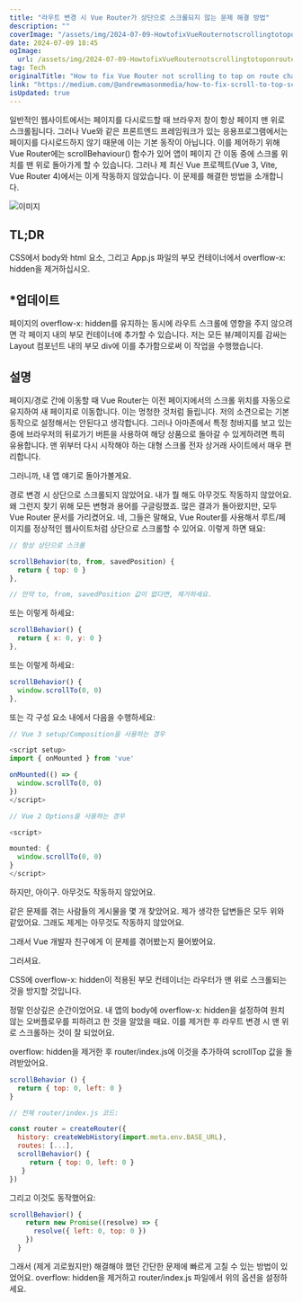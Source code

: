 ```yaml
---
title: "라우트 변경 시 Vue Router가 상단으로 스크롤되지 않는 문제 해결 방법"
description: ""
coverImage: "/assets/img/2024-07-09-HowtofixVueRouternotscrollingtotoponroutechange_0.png"
date: 2024-07-09 18:45
ogImage: 
  url: /assets/img/2024-07-09-HowtofixVueRouternotscrollingtotoponroutechange_0.png
tag: Tech
originalTitle: "How to fix Vue Router not scrolling to top on route change"
link: "https://medium.com/@andrewmasonmedia/how-to-fix-scroll-to-top-scrollbehaviour-not-working-in-vue-router-b443c0fecf91"
isUpdated: true
---
```




일반적인 웹사이트에서는 페이지를 다시로드할 때 브라우저 창이 항상 페이지 맨 위로 스크롤됩니다. 그러나 Vue와 같은 프론트엔드 프레임워크가 있는 응용프로그램에서는 페이지를 다시로드하지 않기 때문에 이는 기본 동작이 아닙니다. 이를 제어하기 위해 Vue Router에는 scrollBehaviour() 함수가 있어 앱이 페이지 간 이동 중에 스크롤 위치를 맨 위로 돌아가게 할 수 있습니다. 그러나 제 최신 Vue 프로젝트(Vue 3, Vite, Vue Router 4)에서는 이게 작동하지 않았습니다. 이 문제를 해결한 방법을 소개합니다.

![이미지](/assets/img/2024-07-09-HowtofixVueRouternotscrollingtotoponroutechange_0.png)

## TL;DR

CSS에서 body와 html 요소, 그리고 App.js 파일의 부모 컨테이너에서 overflow-x: hidden을 제거하십시오.

<div class="content-ad"></div>

## \*업데이트

페이지의 overflow-x: hidden를 유지하는 동시에 라우트 스크롤에 영향을 주지 않으려면 각 페이지 내의 부모 컨테이너에 추가할 수 있습니다. 저는 모든 뷰/페이지를 감싸는 Layout 컴포넌트 내의 부모 div에 이를 추가함으로써 이 작업을 수행했습니다.

## 설명

페이지/경로 간에 이동할 때 Vue Router는 이전 페이지에서의 스크롤 위치를 자동으로 유지하여 새 페이지로 이동합니다. 이는 멍청한 것처럼 들립니다. 저의 소견으로는 기본 동작으로 설정해서는 안된다고 생각합니다. 그러나 아마존에서 특정 청바지를 보고 있는 중에 브라우저의 뒤로가기 버튼을 사용하여 해당 상품으로 돌아갈 수 있게하려면 특히 유용합니다. 맨 위부터 다시 시작해야 하는 대형 스크롤 전자 상거래 사이트에서 매우 편리합니다.

<div class="content-ad"></div>

그러니까, 내 앱 얘기로 돌아가볼게요.

경로 변경 시 상단으로 스크롤되지 않았어요. 내가 뭘 해도 아무것도 작동하지 않았어요. 왜 그런지 찾기 위해 모든 변형과 용어를 구글링했죠. 많은 결과가 돌아왔지만, 모두 Vue Router 문서를 가리켰어요. 네, 그들은 말해요, Vue Router를 사용해서 루트/페이지를 정상적인 웹사이트처럼 상단으로 스크롤할 수 있어요. 이렇게 하면 돼요:

```js
// 항상 상단으로 스크롤

scrollBehavior(to, from, savedPosition) {
  return { top: 0 }
},

// 만약 to, from, savedPosition 값이 없다면, 제거하세요.
```

또는 이렇게 하세요:

<div class="content-ad"></div>

```js
scrollBehavior() {
  return { x: 0, y: 0 }
},
```

또는 이렇게 하세요:

```js
scrollBehavior() {
  window.scrollTo(0, 0)
},
```

또는 각 구성 요소 내에서 다음을 수행하세요:

<div class="content-ad"></div>

```js
// Vue 3 setup/Composition을 사용하는 경우

<script setup>
import { onMounted } from 'vue'

onMounted(() => {
  window.scrollTo(0, 0)
})
</script>

// Vue 2 Options을 사용하는 경우

<script>

mounted: {
  window.scrollTo(0, 0)
}
</script>
```

하지만, 아이구. 아무것도 작동하지 않았어요.

같은 문제를 겪는 사람들의 게시물을 몇 개 찾았어요. 제가 생각한 답변들은 모두 위와 같았어요. 그래도 제게는 아무것도 작동하지 않았어요.

그래서 Vue 개발자 친구에게 이 문제를 겪어봤는지 물어봤어요.

<div class="content-ad"></div>

그러셔요.

CSS에 overflow-x: hidden이 적용된 부모 컨테이너는 라우터가 맨 위로 스크롤되는 것을 방지할 것입니다.

정말 인상깊은 순간이었어요. 내 앱의 body에 overflow-x: hidden을 설정하여 원치 않는 오버플로우를 피하려고 한 것을 알았을 때요. 이를 제거한 후 라우트 변경 시 맨 위로 스크롤하는 것이 잘 되었어요.

overflow: hidden을 제거한 후 router/index.js에 이것을 추가하여 scrollTop 값을 돌려받았어요.

<div class="content-ad"></div>

```js
scrollBehavior () {
  return { top: 0, left: 0 }
}

// 전체 router/index.js 코드:

const router = createRouter({
  history: createWebHistory(import.meta.env.BASE_URL),
  routes: [...],
  scrollBehavior() {
     return { top: 0, left: 0 }
   }
})
```

그리고 이것도 동작했어요:

```js
scrollBehavior() {
    return new Promise((resolve) => {
      resolve({ left: 0, top: 0 })
    })
  }
```

그래서 (제게 괴로웠지만) 해결해야 했던 간단한 문제에 빠르게 고칠 수 있는 방법이 있었어요. overflow: hidden을 제거하고 router/index.js 파일에서 위의 옵션을 설정하세요.
